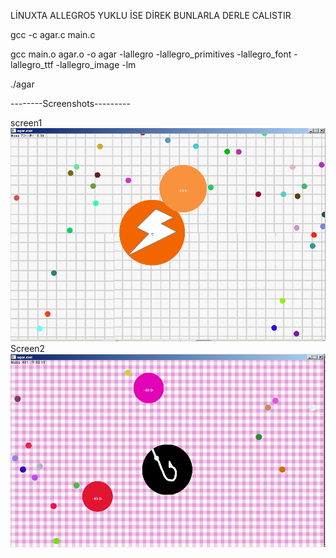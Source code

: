 LİNUXTA ALLEGRO5 YUKLU İSE DİREK BUNLARLA DERLE CALISTIR

gcc -c agar.c main.c

gcc main.o agar.o -o agar -lallegro -lallegro_primitives -lallegro_font -lallegro_ttf -lallegro_image -lm

./agar


--------Screenshots---------

screen1
![alt tag](screen1.png)
Screen2
![alt tag](screen2.png)